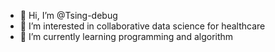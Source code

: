 - 👋 Hi, I’m @Tsing-debug
- 👀 I’m interested in collaborative data science for healthcare
- 🌱 I’m currently learning programming and algorithm
  

<!---
Tsing-debug/Tsing-debug is a ✨ special ✨ repository because its `README.md` (this file) appears on your GitHub profile.
You can click the Preview link to take a look at your changes.
--->
